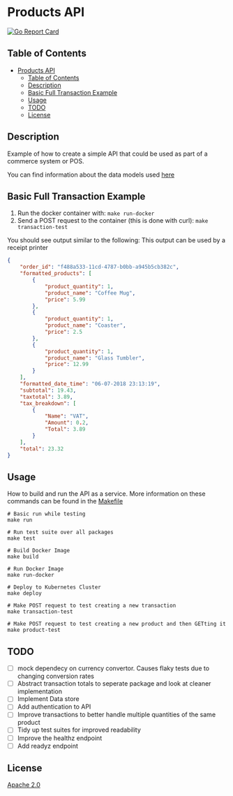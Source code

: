 # Products API
[![Go Report Card](https://goreportcard.com/badge/github.com/DavyJ0nes/products)](https://goreportcard.com/report/github.com/DavyJ0nes/products)

## Table of Contents

- [Products API](#products-api)
    - [Table of Contents](#table-of-contents)
    - [Description](#description)
    - [Basic Full Transaction Example](#basic-full-transaction-example)
    - [Usage](#usage)
    - [TODO](#todo)
    - [License](#license)

## Description

Example of how to create a simple API that could be used as part of a commerce system or POS.

You can find information about the data models used [here](./api/models)

## Basic Full Transaction Example 

1. Run the docker container with: `make run-docker` 
2. Send a POST request to the container (this is done with curl): `make transaction-test`

You should see output similar to the following:
This output can be used by a receipt printer

```json
{
    "order_id": "f488a533-11cd-4787-b0bb-a945b5cb382c",
    "formatted_products": [
        {
            "product_quantity": 1,
            "product_name": "Coffee Mug",
            "price": 5.99
        },
        {
            "product_quantity": 1,
            "product_name": "Coaster",
            "price": 2.5
        },
        {
            "product_quantity": 1,
            "product_name": "Glass Tumbler",
            "price": 12.99
        }
    ],
    "formatted_date_time": "06-07-2018 23:13:19",
    "subtotal": 19.43,
    "taxtotal": 3.89,
    "tax_breakdown": [
        {
            "Name": "VAT",
            "Amount": 0.2,
            "Total": 3.89
        }
    ],
    "total": 23.32
}
```

## Usage

How to build and run the API as a service. More information on these commands can be found in the [Makefile](./Makefile)

```shell
# Basic run while testing
make run

# Run test suite over all packages
make test

# Build Docker Image
make build

# Run Docker Image
make run-docker

# Deploy to Kubernetes Cluster
make deploy

# Make POST request to test creating a new transaction
make transaction-test

# Make POST request to test creating a new product and then GETting it
make product-test
```

## TODO

- [ ] mock dependecy on currency convertor. Causes flaky tests due to changing conversion rates
- [ ] Abstract transaction totals to seperate package and look at cleaner implementation
- [ ] Implement Data store
- [ ] Add authentication to API
- [ ] Improve transactions to better handle multiple quantities of the same product
- [ ] Tidy up test suites for improved readability
- [ ] Improve the healthz endpoint
- [ ] Add readyz endpoint

## License

[Apache 2.0](./LICENSE)
